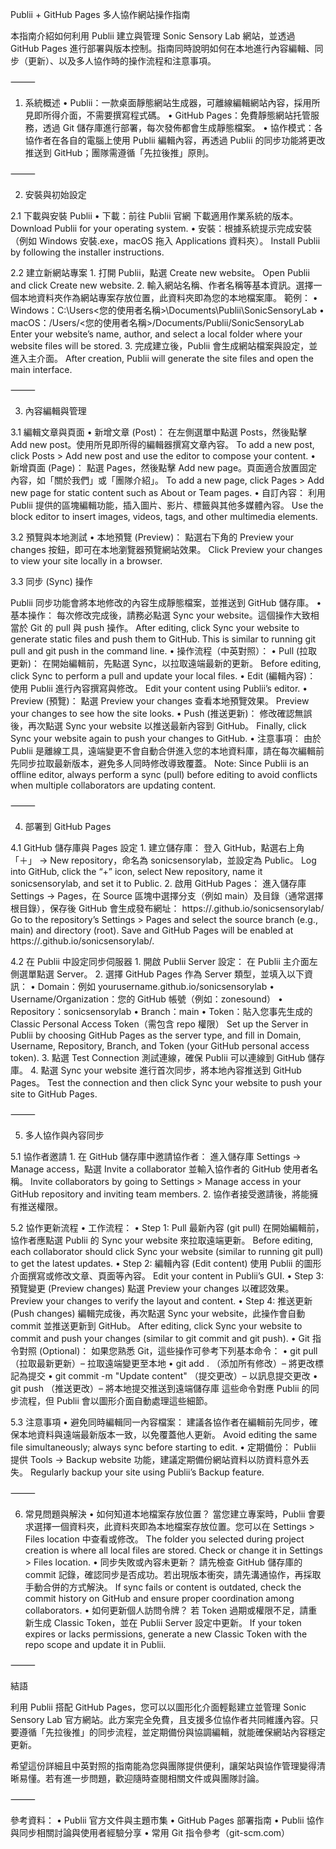 Publii + GitHub Pages 多人協作網站操作指南

本指南介紹如何利用 Publii 建立與管理 Sonic Sensory Lab 網站，並透過 GitHub Pages 進行部署與版本控制。指南同時說明如何在本地進行內容編輯、同步（更新）、以及多人協作時的操作流程和注意事項。

⸻

1. 系統概述
	•	Publii：一款桌面靜態網站生成器，可離線編輯網站內容，採用所見即所得介面，不需要撰寫程式碼。
	•	GitHub Pages：免費靜態網站托管服務，透過 Git 儲存庫進行部署，每次發佈都會生成靜態檔案。
	•	協作模式：各協作者在各自的電腦上使用 Publii 編輯內容，再透過 Publii 的同步功能將更改推送到 GitHub；團隊需遵循「先拉後推」原則。

⸻

2. 安裝與初始設定

2.1 下載與安裝 Publii
	•	下載：前往 Publii 官網 下載適用作業系統的版本。
Download Publii for your operating system.
	•	安裝：根據系統提示完成安裝（例如 Windows 安裝.exe，macOS 拖入 Applications 資料夾）。
Install Publii by following the installer instructions.

2.2 建立新網站專案
	1.	打開 Publii，點選 Create new website。
Open Publii and click Create new website.
	2.	輸入網站名稱、作者名稱等基本資訊。選擇一個本地資料夾作為網站專案存放位置，此資料夾即為您的本地檔案庫。
範例：
	•	Windows：C:\Users\<您的使用者名稱>\Documents\Publii\SonicSensoryLab
	•	macOS：/Users/<您的使用者名稱>/Documents/Publii/SonicSensoryLab
Enter your website’s name, author, and select a local folder where your website files will be stored.
	3.	完成建立後，Publii 會生成網站檔案與設定，並進入主介面。
After creation, Publii will generate the site files and open the main interface.

⸻

3. 內容編輯與管理

3.1 編輯文章與頁面
	•	新增文章 (Post)：
在左側選單中點選 Posts，然後點擊 Add new post。使用所見即所得的編輯器撰寫文章內容。
To add a new post, click Posts > Add new post and use the editor to compose your content.
	•	新增頁面 (Page)：
點選 Pages，然後點擊 Add new page。頁面適合放置固定內容，如「關於我們」或「團隊介紹」。
To add a new page, click Pages > Add new page for static content such as About or Team pages.
	•	自訂內容：
利用 Publii 提供的區塊編輯功能，插入圖片、影片、標籤與其他多媒體內容。
Use the block editor to insert images, videos, tags, and other multimedia elements.

3.2 預覽與本地測試
	•	本地預覽 (Preview)：
點選右下角的 Preview your changes 按鈕，即可在本地瀏覽器預覽網站效果。
Click Preview your changes to view your site locally in a browser.

3.3 同步 (Sync) 操作

Publii 同步功能會將本地修改的內容生成靜態檔案，並推送到 GitHub 儲存庫。
	•	基本操作：
每次修改完成後，請務必點選 Sync your website。這個操作大致相當於 Git 的 pull 與 push 操作。
After editing, click Sync your website to generate static files and push them to GitHub. This is similar to running git pull and git push in the command line.
	•	操作流程（中英對照）：
	•	Pull (拉取更新)：
在開始編輯前，先點選 Sync，以拉取遠端最新的更新。
Before editing, click Sync to perform a pull and update your local files.
	•	Edit (編輯內容)：
使用 Publii 進行內容撰寫與修改。
Edit your content using Publii’s editor.
	•	Preview (預覽)：
點選 Preview your changes 查看本地預覽效果。
Preview your changes to see how the site looks.
	•	Push (推送更新)：
修改確認無誤後，再次點選 Sync your website 以推送最新內容到 GitHub。
Finally, click Sync your website again to push your changes to GitHub.
	•	注意事項：
由於 Publii 是離線工具，遠端變更不會自動合併進入您的本地資料庫，請在每次編輯前先同步拉取最新版本，避免多人同時修改導致覆蓋。
Note: Since Publii is an offline editor, always perform a sync (pull) before editing to avoid conflicts when multiple collaborators are updating content.

⸻

4. 部署到 GitHub Pages

4.1 GitHub 儲存庫與 Pages 設定
	1.	建立儲存庫：
登入 GitHub，點選右上角「＋」 → New repository，命名為 sonicsensorylab，並設定為 Public。
Log into GitHub, click the “+” icon, select New repository, name it sonicsensorylab, and set it to Public.
	2.	啟用 GitHub Pages：
進入儲存庫 Settings → Pages，在 Source 區塊中選擇分支（例如 main）及目錄（通常選擇根目錄），保存後 GitHub 會生成發布網址：
https://<username>.github.io/sonicsensorylab/
Go to the repository’s Settings > Pages and select the source branch (e.g., main) and directory (root). Save and GitHub Pages will be enabled at https://<username>.github.io/sonicsensorylab/.

4.2 在 Publii 中設定同步伺服器
	1.	開啟 Publii Server 設定：
在 Publii 主介面左側選單點選 Server。
	2.	選擇 GitHub Pages 作為 Server 類型，並填入以下資訊：
	•	Domain：例如 yourusername.github.io/sonicsensorylab
	•	Username/Organization：您的 GitHub 帳號（例如：zonesound）
	•	Repository：sonicsensorylab
	•	Branch：main
	•	Token：貼入您事先生成的 Classic Personal Access Token（需包含 repo 權限）
Set up the Server in Publii by choosing GitHub Pages as the server type, and fill in Domain, Username, Repository, Branch, and Token (your GitHub personal access token).
	3.	點選 Test Connection 測試連線，確保 Publii 可以連線到 GitHub 儲存庫。
	4.	點選 Sync your website 進行首次同步，將本地內容推送到 GitHub Pages。
Test the connection and then click Sync your website to push your site to GitHub Pages.

⸻

5. 多人協作與內容同步

5.1 協作者邀請
	1.	在 GitHub 儲存庫中邀請協作者：
進入儲存庫 Settings → Manage access，點選 Invite a collaborator 並輸入協作者的 GitHub 使用者名稱。
Invite collaborators by going to Settings > Manage access in your GitHub repository and inviting team members.
	2.	協作者接受邀請後，將能擁有推送權限。

5.2 協作更新流程
	•	工作流程：
	•	Step 1: Pull 最新內容 (git pull)
在開始編輯前，協作者應點選 Publii 的 Sync your website 來拉取遠端更新。
Before editing, each collaborator should click Sync your website (similar to running git pull) to get the latest updates.
	•	Step 2: 編輯內容 (Edit content)
使用 Publii 的圖形介面撰寫或修改文章、頁面等內容。
Edit your content in Publii’s GUI.
	•	Step 3: 預覽變更 (Preview changes)
點選 Preview your changes 以確認效果。
Preview your changes to verify the layout and content.
	•	Step 4: 推送更新 (Push changes)
編輯完成後，再次點選 Sync your website，此操作會自動 commit 並推送更新到 GitHub。
After editing, click Sync your website to commit and push your changes (similar to git commit and git push).
	•	Git 指令對照 (Optional)：
如果您熟悉 Git，這些操作可參考下列基本命令：
	•	git pull （拉取最新更新）– 拉取遠端變更至本地
	•	git add . （添加所有修改）– 將更改標記為提交
	•	git commit -m "Update content" （提交更改）– 以訊息提交更改
	•	git push （推送更改）– 將本地提交推送到遠端儲存庫
這些命令對應 Publii 的同步流程，但 Publii 會以圖形介面自動處理這些細節。

5.3 注意事項
	•	避免同時編輯同一內容檔案：
建議各協作者在編輯前先同步，確保本地資料與遠端最新版本一致，以免覆蓋他人更新。
Avoid editing the same file simultaneously; always sync before starting to edit.
	•	定期備份：
Publii 提供 Tools → Backup website 功能，建議定期備份網站資料以防資料意外丟失。
Regularly backup your site using Publii’s Backup feature.

⸻

6. 常見問題與解決
	•	如何知道本地檔案存放位置？
當您建立專案時，Publii 會要求選擇一個資料夾，此資料夾即為本地檔案存放位置。您可以在 Settings > Files location 中查看或修改。
The folder you selected during project creation is where all local files are stored. Check or change it in Settings > Files location.
	•	同步失敗或內容未更新？
請先檢查 GitHub 儲存庫的 commit 記錄，確認同步是否成功。若出現版本衝突，請先溝通協作，再採取手動合併的方式解決。
If sync fails or content is outdated, check the commit history on GitHub and ensure proper coordination among collaborators.
	•	如何更新個人訪問令牌？
若 Token 過期或權限不足，請重新生成 Classic Token，並在 Publii Server 設定中更新。
If your token expires or lacks permissions, generate a new Classic Token with the repo scope and update it in Publii.

⸻

結語

利用 Publii 搭配 GitHub Pages，您可以以圖形化介面輕鬆建立並管理 Sonic Sensory Lab 官方網站。此方案完全免費，且支援多位協作者共同維護內容。只要遵循「先拉後推」的同步流程，並定期備份與協調編輯，就能確保網站內容穩定更新。

希望這份詳細且中英對照的指南能為您與團隊提供便利，讓架站與協作管理變得清晰易懂。若有進一步問題，歡迎隨時查閱相關文件或與團隊討論。

⸻

參考資料：
	•	Publii 官方文件與主題市集
	•	GitHub Pages 部署指南
	•	Publii 協作與同步相關討論與使用者經驗分享
	•	常用 Git 指令參考（git-scm.com）
